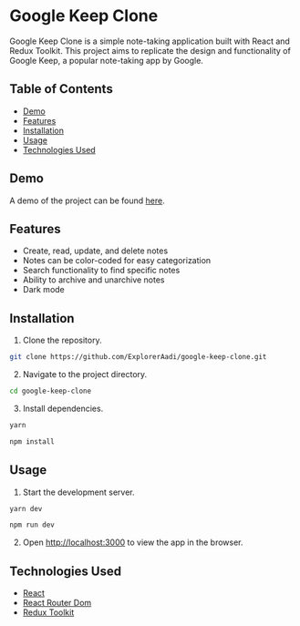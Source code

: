 # Google Keep Clone

Google Keep Clone is a simple note-taking application built with React and Redux Toolkit. This project aims to replicate the design and functionality of Google Keep, a popular note-taking app by Google.

## Table of Contents

- [Demo](#demo)
- [Features](#features)
- [Installation](#installation)
- [Usage](#usage)
- [Technologies Used](#technologies-used)

## Demo

A demo of the project can be found [here](https://google-keep-clone-mauve.vercel.app).

## Features

- Create, read, update, and delete notes
- Notes can be color-coded for easy categorization
- Search functionality to find specific notes
- Ability to archive and unarchive notes
- Dark mode

## Installation

1. Clone the repository.

```bash
git clone https://github.com/ExplorerAadi/google-keep-clone.git
```

2. Navigate to the project directory.

```bash
cd google-keep-clone
```

3. Install dependencies.

```bash
yarn

npm install
```

## Usage

1. Start the development server.

```bash
yarn dev

npm run dev
```

2. Open [http://localhost:3000](http://localhost:3000) to view the app in the browser.

## Technologies Used

- [React]("https://react.dev")
- [React Router Dom]("https://www.npmjs.com/package/react-router-dom")
- [Redux Toolkit]("https://redux-toolkit.js.org")
